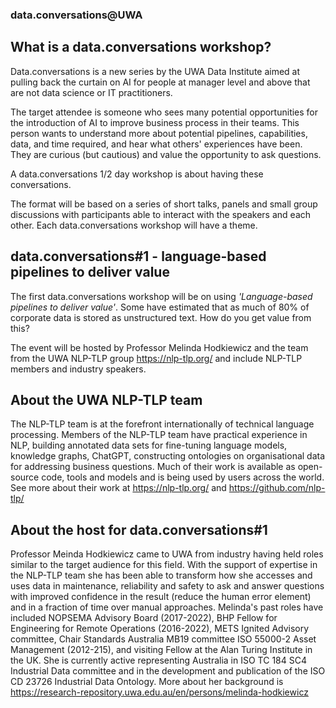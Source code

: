 ### data.conversations@UWA

## What is a data.conversations workshop?

Data.conversations is a new series by the UWA Data Institute aimed at pulling back the curtain on AI for people at manager level and above that are not data science or IT practitioners.

The target attendee is someone who sees many potential opportunities for the introduction of AI to improve business process in their teams. This person wants to understand more about potential pipelines, capabilities, data, and time required, and hear what others' experiences have been. They are curious (but cautious) and value the opportunity to ask questions.

A data.conversations 1/2 day workshop is about having these conversations.

The format will be based on a series of short talks, panels and small group discussions with participants able to interact with the speakers and each other. Each data.conversations workshop will have a theme.

## data.conversations#1 - language-based pipelines to deliver value

The first data.conversations workshop will be on using *'Language-based pipelines to deliver value'*. Some have estimated that as much of 80% of corporate data is stored as unstructured text. How do you get value from this?

The event will be hosted by Professor Melinda Hodkiewicz and the team from the UWA NLP-TLP group https://nlp-tlp.org/ and include NLP-TLP members and industry speakers.

## About the UWA NLP-TLP team
The NLP-TLP team is at the forefront internationally of technical language processing. Members of the NLP-TLP team have practical experience in NLP, building annotated data sets for fine-tuning language models, knowledge graphs, ChatGPT, constructing ontologies on organisational data for addressing business questions. Much of their work is available as open-source code, tools and models and is being used by users across the world. See more about their work at https://nlp-tlp.org/ and https://github.com/nlp-tlp/

## About the host for data.conversations#1 
Professor Meinda Hodkiewicz came to UWA from industry having held roles similar to the target audience for this field. With the support of expertise in the NLP-TLP team she has been able to transform how she accesses and uses data in maintenance, reliability and safety to ask and answer questions with improved confidence in the result (reduce the human error element) and in a fraction of time over manual approaches. Melinda's past roles have included NOPSEMA Advisory Board (2017-2022), BHP Fellow for Engineering for Remote Operations (2016-2022), METS Ignited Advisory committee, Chair Standards Australia MB19 committee ISO 55000-2 Asset Management (2012-215), and visiting Fellow at the Alan Turing Institute in the UK. She is currently active representing Australia in ISO TC 184 SC4 Industrial Data committee and in the development and publication of the ISO CD 23726 Industrial Data Ontology. More about her background is https://research-repository.uwa.edu.au/en/persons/melinda-hodkiewicz
